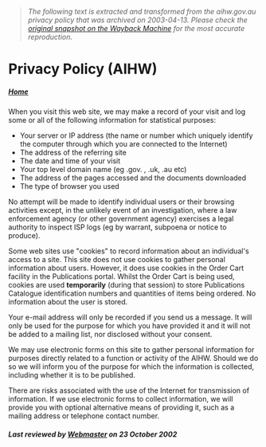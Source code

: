 > *The following text is extracted and transformed from the aihw.gov.au privacy policy that was archived on 2003-04-13. Please check the [original snapshot on the Wayback Machine](https://web.archive.org/web/20030413181250id_/http%3A//www.aihw.gov.au/privacy.html) for the most accurate reproduction.*

# Privacy Policy (AIHW)

##### [Home](https://web.archive.org/web/20030413181250id_/http%3A//www.aihw.gov.au/index.html)

When you visit this web site, we may make a record of your visit and log some or all of the following information for statistical purposes:

  * Your server or IP address (the name or number which uniquely identify the computer through which you are connected to the Internet)
  * The address of the referring site
  * The date and time of your visit
  * Your top level domain name (eg .gov. , .uk, .au etc)
  * The address of the pages accessed and the documents downloaded
  * The type of browser you used



No attempt will be made to identify individual users or their browsing activities except, in the unlikely event of an investigation, where a law enforcement agency (or other government agency) exercises a legal authority to inspect ISP logs (eg by warrant, subpoena or notice to produce).

Some web sites use "cookies" to record information about an individual's access to a site. This site does not use cookies to gather personal information about users. However, it does use cookies in the Order Cart facility in the Publications portal. Whilst the Order Cart is being used, cookies are used **temporarily** (during that session) to store Publications Catalogue identification numbers and quantities of items being ordered. No information about the user is stored.

Your e-mail address will only be recorded if you send us a message. It will only be used for the purpose for which you have provided it and it will not be added to a mailing list, nor disclosed without your consent.

We may use electronic forms on this site to gather personal information for purposes directly related to a function or activity of the AIHW. Should we do so we will inform you of the purpose for which the information is collected, including whether it is to be published.

There are risks associated with the use of the Internet for transmission of information. If we use electronic forms to collect information, we will provide you with optional alternative means of providing it, such as a mailing address or telephone contact number.

##### Last reviewed by [Webmaster](mailto:webmaster@aihw.gov.au) on 23 October 2002
